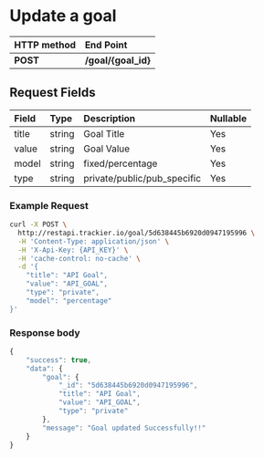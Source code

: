 # Update a goal

| **HTTP method** | **End Point** |
| :--- | :--- |
| **POST** | **/goal/{goal\_id}** |

## Request Fields

| Field | Type | Description | Nullable |
| :--- | :--- | :--- | :--- |
| title | string | Goal Title | Yes |
| value | string | Goal Value | Yes |
| model | string | fixed/percentage | Yes |
| type | string | private/public/pub\_specific | Yes |

### Example Request

```bash
curl -X POST \
  http://restapi.trackier.io/goal/5d638445b6920d0947195996 \
  -H 'Content-Type: application/json' \
  -H 'X-Api-Key: {API_KEY}' \
  -H 'cache-control: no-cache' \
  -d '{
	"title": "API Goal",
	"value": "API_GOAL",
	"type": "private",
	"model": "percentage"
}'
```

### **Response body**

```javascript
{
    "success": true,
    "data": {
        "goal": {
            "_id": "5d638445b6920d0947195996",
            "title": "API Goal",
            "value": "API_GOAL",
            "type": "private"
        },
        "message": "Goal updated Successfully!!"
    }
}
```

